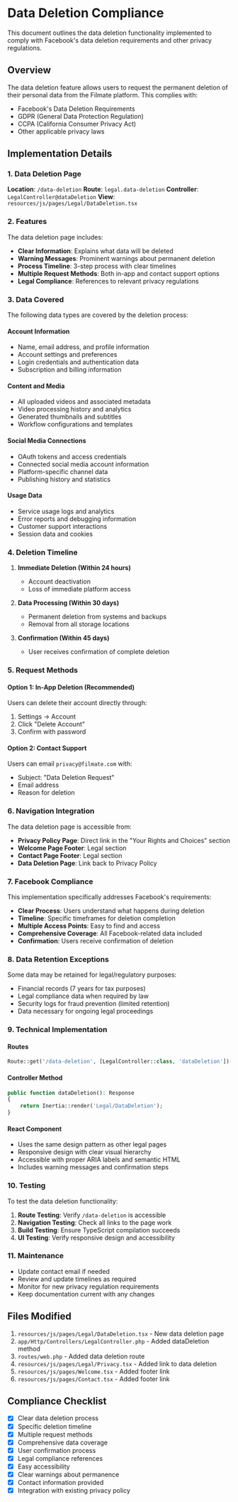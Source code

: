 # Data Deletion Compliance

This document outlines the data deletion functionality implemented to comply with Facebook's data deletion requirements and other privacy regulations.

## Overview

The data deletion feature allows users to request the permanent deletion of their personal data from the Filmate platform. This complies with:

- Facebook's Data Deletion Requirements
- GDPR (General Data Protection Regulation)
- CCPA (California Consumer Privacy Act)
- Other applicable privacy laws

## Implementation Details

### 1. Data Deletion Page

**Location**: `/data-deletion`
**Route**: `legal.data-deletion`
**Controller**: `LegalController@dataDeletion`
**View**: `resources/js/pages/Legal/DataDeletion.tsx`

### 2. Features

The data deletion page includes:

- **Clear Information**: Explains what data will be deleted
- **Warning Messages**: Prominent warnings about permanent deletion
- **Process Timeline**: 3-step process with clear timelines
- **Multiple Request Methods**: Both in-app and contact support options
- **Legal Compliance**: References to relevant privacy regulations

### 3. Data Covered

The following data types are covered by the deletion process:

#### Account Information
- Name, email address, and profile information
- Account settings and preferences
- Login credentials and authentication data
- Subscription and billing information

#### Content and Media
- All uploaded videos and associated metadata
- Video processing history and analytics
- Generated thumbnails and subtitles
- Workflow configurations and templates

#### Social Media Connections
- OAuth tokens and access credentials
- Connected social media account information
- Platform-specific channel data
- Publishing history and statistics

#### Usage Data
- Service usage logs and analytics
- Error reports and debugging information
- Customer support interactions
- Session data and cookies

### 4. Deletion Timeline

1. **Immediate Deletion (Within 24 hours)**
   - Account deactivation
   - Loss of immediate platform access

2. **Data Processing (Within 30 days)**
   - Permanent deletion from systems and backups
   - Removal from all storage locations

3. **Confirmation (Within 45 days)**
   - User receives confirmation of complete deletion

### 5. Request Methods

#### Option 1: In-App Deletion (Recommended)
Users can delete their account directly through:
1. Settings → Account
2. Click "Delete Account"
3. Confirm with password

#### Option 2: Contact Support
Users can email `privacy@filmate.com` with:
- Subject: "Data Deletion Request"
- Email address
- Reason for deletion

### 6. Navigation Integration

The data deletion page is accessible from:

- **Privacy Policy Page**: Direct link in the "Your Rights and Choices" section
- **Welcome Page Footer**: Legal section
- **Contact Page Footer**: Legal section
- **Data Deletion Page**: Link back to Privacy Policy

### 7. Facebook Compliance

This implementation specifically addresses Facebook's requirements:

- **Clear Process**: Users understand what happens during deletion
- **Timeline**: Specific timeframes for deletion completion
- **Multiple Access Points**: Easy to find and access
- **Comprehensive Coverage**: All Facebook-related data included
- **Confirmation**: Users receive confirmation of deletion

### 8. Data Retention Exceptions

Some data may be retained for legal/regulatory purposes:

- Financial records (7 years for tax purposes)
- Legal compliance data when required by law
- Security logs for fraud prevention (limited retention)
- Data necessary for ongoing legal proceedings

### 9. Technical Implementation

#### Routes
```php
Route::get('/data-deletion', [LegalController::class, 'dataDeletion'])->name('legal.data-deletion');
```

#### Controller Method
```php
public function dataDeletion(): Response
{
    return Inertia::render('Legal/DataDeletion');
}
```

#### React Component
- Uses the same design pattern as other legal pages
- Responsive design with clear visual hierarchy
- Accessible with proper ARIA labels and semantic HTML
- Includes warning messages and confirmation steps

### 10. Testing

To test the data deletion functionality:

1. **Route Testing**: Verify `/data-deletion` is accessible
2. **Navigation Testing**: Check all links to the page work
3. **Build Testing**: Ensure TypeScript compilation succeeds
4. **UI Testing**: Verify responsive design and accessibility

### 11. Maintenance

- Update contact email if needed
- Review and update timelines as required
- Monitor for new privacy regulation requirements
- Keep documentation current with any changes

## Files Modified

1. `resources/js/pages/Legal/DataDeletion.tsx` - New data deletion page
2. `app/Http/Controllers/LegalController.php` - Added dataDeletion method
3. `routes/web.php` - Added data deletion route
4. `resources/js/pages/Legal/Privacy.tsx` - Added link to data deletion
5. `resources/js/pages/Welcome.tsx` - Added footer link
6. `resources/js/pages/Contact.tsx` - Added footer link

## Compliance Checklist

- [x] Clear data deletion process
- [x] Specific deletion timeline
- [x] Multiple request methods
- [x] Comprehensive data coverage
- [x] User confirmation process
- [x] Legal compliance references
- [x] Easy accessibility
- [x] Clear warnings about permanence
- [x] Contact information provided
- [x] Integration with existing privacy policy 